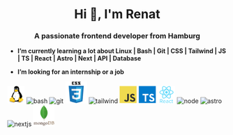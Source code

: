 <h1 align="center">Hi 👋, I'm Renat</h1>
<h3 align="center">A passionate frontend developer from Hamburg</h3>

- **I’m currently learning a lot about Linux | Bash | Git | CSS | Tailwind | JS | TS | React | Astro | Next | API | Database**

- **I’m looking for an internship or a job**

<p align="left">
    <img src="https://raw.githubusercontent.com/devicons/devicon/master/icons/linux/linux-original.svg" alt="linux" width="40"/>
    <img src="https://runcode-app-public.s3.amazonaws.com/images/bash-shell-script-online-editor-compiler.original.png" alt="bash" width="40"/>
    <img src="https://www.vectorlogo.zone/logos/git-scm/git-scm-icon.svg" alt="git" width="40"/>
    <img src="https://raw.githubusercontent.com/devicons/devicon/master/icons/css3/css3-original-wordmark.svg" alt="css3" width="50"/>
    <img src="https://www.vectorlogo.zone/logos/tailwindcss/tailwindcss-icon.svg" alt="tailwind" width="50"/>
    <img src="https://raw.githubusercontent.com/devicons/devicon/master/icons/javascript/javascript-original.svg" alt="javascript" width="40"/>
    <img src="https://raw.githubusercontent.com/devicons/devicon/master/icons/typescript/typescript-original.svg" alt="typescript" width="40"/>
    <img src="https://raw.githubusercontent.com/devicons/devicon/master/icons/react/react-original-wordmark.svg" alt="react" width="40"/>
    <img src="https://upload.wikimedia.org/wikipedia/commons/7/7e/Node.js_logo_2015.svg" alt="node" width="100"/>
    <img src="https://astro.build/assets/press/astro-logo-light-gradient.svg" alt="astro" width="130"/>
    <img src="https://images.ctfassets.net/piwi0eufbb2g/2tanwYlvc27w41e445XOhk/2f4133ef0c0972f1feef02a2d8dc590e/nextjs.jpeg?w=1200&h=630" alt="nextjs" width="100"/>
    <img src="https://raw.githubusercontent.com/devicons/devicon/master/icons/mongodb/mongodb-original-wordmark.svg" alt="mongodb" width="50"/>
</p>
